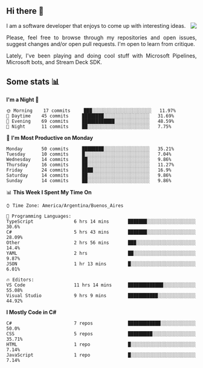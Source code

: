 ## Hi there :slightly_smiling_face:

<img src="https://github-readme-stats.vercel.app/api?username=victorgrycuk&show_icons=true&count_private=true&title_color=F7941E&icon_color=F7941E" align="right">

<p align="justify">
I am a software developer that enjoys to come up with interesting ideas.
<p/>

<p align= "justify">
Please, feel free to browse through my repositories and open issues, suggest changes and/or open pull requests. I'm open to learn from critique.
<p/>

<p align= "justify">
Lately, I've been playing and doing cool stuff with Microsoft Pipelines, Microsoft bots, and Stream Deck SDK.
<p/>

## Some stats :bar_chart:
<!--START_SECTION:waka-->
**I'm a Night 🦉** 

```text
🌞 Morning    17 commits     ███░░░░░░░░░░░░░░░░░░░░░░   11.97% 
🌆 Daytime    45 commits     ████████░░░░░░░░░░░░░░░░░   31.69% 
🌃 Evening    69 commits     ████████████░░░░░░░░░░░░░   48.59% 
🌙 Night      11 commits     ██░░░░░░░░░░░░░░░░░░░░░░░   7.75%

```
📅 **I'm Most Productive on Monday** 

```text
Monday       50 commits     ████████░░░░░░░░░░░░░░░░░   35.21% 
Tuesday      10 commits     █░░░░░░░░░░░░░░░░░░░░░░░░   7.04% 
Wednesday    14 commits     ██░░░░░░░░░░░░░░░░░░░░░░░   9.86% 
Thursday     16 commits     ██░░░░░░░░░░░░░░░░░░░░░░░   11.27% 
Friday       24 commits     ████░░░░░░░░░░░░░░░░░░░░░   16.9% 
Saturday     14 commits     ██░░░░░░░░░░░░░░░░░░░░░░░   9.86% 
Sunday       14 commits     ██░░░░░░░░░░░░░░░░░░░░░░░   9.86%

```


📊 **This Week I Spent My Time On** 

```text
⌚︎ Time Zone: America/Argentina/Buenos_Aires

💬 Programming Languages: 
TypeScript               6 hrs 14 mins       ███████░░░░░░░░░░░░░░░░░░   30.6% 
C#                       5 hrs 43 mins       ███████░░░░░░░░░░░░░░░░░░   28.09% 
Other                    2 hrs 56 mins       ███░░░░░░░░░░░░░░░░░░░░░░   14.4% 
YAML                     2 hrs               ██░░░░░░░░░░░░░░░░░░░░░░░   9.87% 
JSON                     1 hr 13 mins        █░░░░░░░░░░░░░░░░░░░░░░░░   6.01%

🔥 Editors: 
VS Code                  11 hrs 14 mins      █████████████░░░░░░░░░░░░   55.08% 
Visual Studio            9 hrs 9 mins        ███████████░░░░░░░░░░░░░░   44.92%

```

**I Mostly Code in C#** 

```text
C#                       7 repos             ████████████░░░░░░░░░░░░░   50.0% 
CSS                      5 repos             █████████░░░░░░░░░░░░░░░░   35.71% 
HTML                     1 repo              █░░░░░░░░░░░░░░░░░░░░░░░░   7.14% 
JavaScript               1 repo              █░░░░░░░░░░░░░░░░░░░░░░░░   7.14%

```



<!--END_SECTION:waka-->

